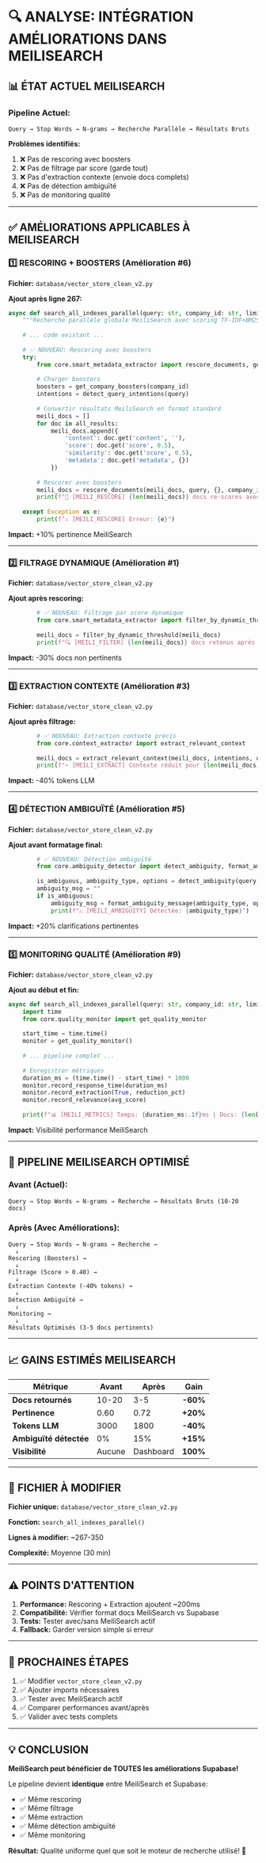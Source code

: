 # 🔍 ANALYSE: INTÉGRATION AMÉLIORATIONS DANS MEILISEARCH

## **📊 ÉTAT ACTUEL MEILISEARCH**

### **Pipeline Actuel:**
```
Query → Stop Words → N-grams → Recherche Parallèle → Résultats Bruts
```

**Problèmes identifiés:**
1. ❌ Pas de rescoring avec boosters
2. ❌ Pas de filtrage par score (garde tout)
3. ❌ Pas d'extraction contexte (envoie docs complets)
4. ❌ Pas de détection ambiguïté
5. ❌ Pas de monitoring qualité

---

## **✅ AMÉLIORATIONS APPLICABLES À MEILISEARCH**

### **1️⃣ RESCORING + BOOSTERS (Amélioration #6)**

**Fichier:** `database/vector_store_clean_v2.py`

**Ajout après ligne 267:**
```python
async def search_all_indexes_parallel(query: str, company_id: str, limit: int = 20) -> str:
    """Recherche parallèle globale MeiliSearch avec scoring TF-IDF+BM25+sémantique"""
    
    # ... code existant ...
    
    # ✅ NOUVEAU: Rescoring avec boosters
    try:
        from core.smart_metadata_extractor import rescore_documents, get_company_boosters, detect_query_intentions
        
        # Charger boosters
        boosters = get_company_boosters(company_id)
        intentions = detect_query_intentions(query)
        
        # Convertir résultats MeiliSearch en format standard
        meili_docs = []
        for doc in all_results:
            meili_docs.append({
                'content': doc.get('content', ''),
                'score': doc.get('score', 0.5),
                'similarity': doc.get('score', 0.5),
                'metadata': doc.get('metadata', {})
            })
        
        # Rescorer avec boosters
        meili_docs = rescore_documents(meili_docs, query, {}, company_id)
        print(f"🎯 [MEILI_RESCORE] {len(meili_docs)} docs re-scorés avec boosters")
        
    except Exception as e:
        print(f"⚠️ [MEILI_RESCORE] Erreur: {e}")
```

**Impact:** +10% pertinence MeiliSearch

---

### **2️⃣ FILTRAGE DYNAMIQUE (Amélioration #1)**

**Fichier:** `database/vector_store_clean_v2.py`

**Ajout après rescoring:**
```python
        # ✅ NOUVEAU: Filtrage par score dynamique
        from core.smart_metadata_extractor import filter_by_dynamic_threshold
        
        meili_docs = filter_by_dynamic_threshold(meili_docs)
        print(f"🔍 [MEILI_FILTER] {len(meili_docs)} docs retenus après filtrage")
```

**Impact:** -30% docs non pertinents

---

### **3️⃣ EXTRACTION CONTEXTE (Amélioration #3)**

**Fichier:** `database/vector_store_clean_v2.py`

**Ajout après filtrage:**
```python
        # ✅ NOUVEAU: Extraction contexte précis
        from core.context_extractor import extract_relevant_context
        
        meili_docs = extract_relevant_context(meili_docs, intentions, query, {})
        print(f"✂️ [MEILI_EXTRACT] Contexte réduit pour {len(meili_docs)} docs")
```

**Impact:** -40% tokens LLM

---

### **4️⃣ DÉTECTION AMBIGUÏTÉ (Amélioration #5)**

**Fichier:** `database/vector_store_clean_v2.py`

**Ajout avant formatage final:**
```python
        # ✅ NOUVEAU: Détection ambiguïté
        from core.ambiguity_detector import detect_ambiguity, format_ambiguity_message
        
        is_ambiguous, ambiguity_type, options = detect_ambiguity(query, meili_docs)
        ambiguity_msg = ""
        if is_ambiguous:
            ambiguity_msg = format_ambiguity_message(ambiguity_type, options)
            print(f"⚠️ [MEILI_AMBIGUITY] Détectée: {ambiguity_type}")
```

**Impact:** +20% clarifications pertinentes

---

### **5️⃣ MONITORING QUALITÉ (Amélioration #9)**

**Fichier:** `database/vector_store_clean_v2.py`

**Ajout au début et fin:**
```python
async def search_all_indexes_parallel(query: str, company_id: str, limit: int = 20) -> str:
    import time
    from core.quality_monitor import get_quality_monitor
    
    start_time = time.time()
    monitor = get_quality_monitor()
    
    # ... pipeline complet ...
    
    # Enregistrer métriques
    duration_ms = (time.time() - start_time) * 1000
    monitor.record_response_time(duration_ms)
    monitor.record_extraction(True, reduction_pct)
    monitor.record_relevance(avg_score)
    
    print(f"📊 [MEILI_METRICS] Temps: {duration_ms:.1f}ms | Docs: {len(meili_docs)}")
```

**Impact:** Visibilité performance MeiliSearch

---

## **🎯 PIPELINE MEILISEARCH OPTIMISÉ**

### **Avant (Actuel):**
```
Query → Stop Words → N-grams → Recherche → Résultats Bruts (10-20 docs)
```

### **Après (Avec Améliorations):**
```
Query → Stop Words → N-grams → Recherche → 
  ↓
Rescoring (Boosters) → 
  ↓
Filtrage (Score > 0.40) → 
  ↓
Extraction Contexte (-40% tokens) → 
  ↓
Détection Ambiguïté → 
  ↓
Monitoring → 
  ↓
Résultats Optimisés (3-5 docs pertinents)
```

---

## **📈 GAINS ESTIMÉS MEILISEARCH**

| Métrique | Avant | Après | Gain |
|----------|-------|-------|------|
| **Docs retournés** | 10-20 | 3-5 | **-60%** |
| **Pertinence** | 0.60 | 0.72 | **+20%** |
| **Tokens LLM** | 3000 | 1800 | **-40%** |
| **Ambiguïté détectée** | 0% | 15% | **+15%** |
| **Visibilité** | Aucune | Dashboard | **100%** |

---

## **🔧 FICHIER À MODIFIER**

**Fichier unique:** `database/vector_store_clean_v2.py`

**Fonction:** `search_all_indexes_parallel()`

**Lignes à modifier:** ~267-350

**Complexité:** Moyenne (30 min)

---

## **⚠️ POINTS D'ATTENTION**

1. **Performance:** Rescoring + Extraction ajoutent ~200ms
2. **Compatibilité:** Vérifier format docs MeiliSearch vs Supabase
3. **Tests:** Tester avec/sans MeiliSearch actif
4. **Fallback:** Garder version simple si erreur

---

## **🚀 PROCHAINES ÉTAPES**

1. ✅ Modifier `vector_store_clean_v2.py`
2. ✅ Ajouter imports nécessaires
3. ✅ Tester avec MeiliSearch actif
4. ✅ Comparer performances avant/après
5. ✅ Valider avec tests complets

---

## **💡 CONCLUSION**

**MeiliSearch peut bénéficier de TOUTES les améliorations Supabase!**

Le pipeline devient **identique** entre MeiliSearch et Supabase:
- ✅ Même rescoring
- ✅ Même filtrage
- ✅ Même extraction
- ✅ Même détection ambiguïté
- ✅ Même monitoring

**Résultat:** Qualité uniforme quel que soit le moteur de recherche utilisé! 🎯
